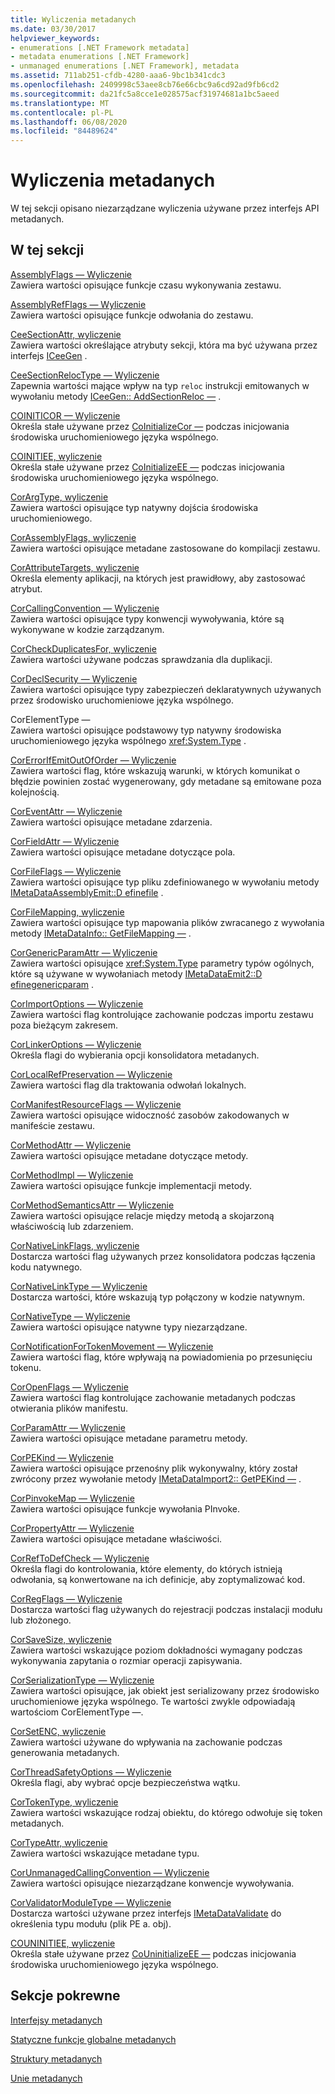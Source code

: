 ```yaml
---
title: Wyliczenia metadanych
ms.date: 03/30/2017
helpviewer_keywords:
- enumerations [.NET Framework metadata]
- metadata enumerations [.NET Framework]
- unmanaged enumerations [.NET Framework], metadata
ms.assetid: 711ab251-cfdb-4280-aaa6-9bc1b341cdc3
ms.openlocfilehash: 2409998c53aee8cb76e66cbc9a6cd92ad9fb6cd2
ms.sourcegitcommit: da21fc5a8cce1e028575acf31974681a1bc5aeed
ms.translationtype: MT
ms.contentlocale: pl-PL
ms.lasthandoff: 06/08/2020
ms.locfileid: "84489624"
---
```

# <a name="metadata-enumerations"></a>Wyliczenia metadanych
W tej sekcji opisano niezarządzane wyliczenia używane przez interfejs API metadanych.  
  
## <a name="in-this-section"></a>W tej sekcji  
 [AssemblyFlags — Wyliczenie](assemblyflags-enumeration.md)  
 Zawiera wartości opisujące funkcje czasu wykonywania zestawu.  
  
 [AssemblyRefFlags — Wyliczenie](assemblyrefflags-enumeration.md)  
 Zawiera wartości opisujące funkcje odwołania do zestawu.  
  
 [CeeSectionAttr, wyliczenie](ceesectionattr-enumeration.md)  
 Zawiera wartości określające atrybuty sekcji, która ma być używana przez interfejs [ICeeGen](iceegen-interface.md) .  
  
 [CeeSectionRelocType — Wyliczenie](ceesectionreloctype-enumeration.md)  
 Zapewnia wartości mające wpływ na typ `reloc` instrukcji emitowanych w wywołaniu metody [ICeeGen:: AddSectionReloc —](iceegen-addsectionreloc-method.md) .  
  
 [COINITICOR — Wyliczenie](coiniticor-enumeration.md)  
 Określa stałe używane przez [CoInitializeCor —](../hosting/coinitializecor-function.md) podczas inicjowania środowiska uruchomieniowego języka wspólnego.  
  
 [COINITIEE, wyliczenie](coinitiee-enumeration.md)  
 Określa stałe używane przez [CoInitializeEE —](../hosting/coinitializeee-function.md) podczas inicjowania środowiska uruchomieniowego języka wspólnego.  
  
 [CorArgType, wyliczenie](corargtype-enumeration.md)  
 Zawiera wartości opisujące typ natywny dojścia środowiska uruchomieniowego.  
  
 [CorAssemblyFlags, wyliczenie](corassemblyflags-enumeration.md)  
 Zawiera wartości opisujące metadane zastosowane do kompilacji zestawu.  
  
 [CorAttributeTargets, wyliczenie](corattributetargets-enumeration.md)  
 Określa elementy aplikacji, na których jest prawidłowy, aby zastosować atrybut.  
  
 [CorCallingConvention — Wyliczenie](corcallingconvention-enumeration.md)  
 Zawiera wartości opisujące typy konwencji wywoływania, które są wykonywane w kodzie zarządzanym.  
  
 [CorCheckDuplicatesFor, wyliczenie](corcheckduplicatesfor-enumeration.md)  
 Zawiera wartości używane podczas sprawdzania dla duplikacji.  
  
 [CorDeclSecurity — Wyliczenie](cordeclsecurity-enumeration.md)  
 Zawiera wartości opisujące typy zabezpieczeń deklaratywnych używanych przez środowisko uruchomieniowe języka wspólnego.  
  
 CorElementType —  
 Zawiera wartości opisujące podstawowy typ natywny środowiska uruchomieniowego języka wspólnego <xref:System.Type> .  
  
 [CorErrorIfEmitOutOfOrder — Wyliczenie](corerrorifemitoutoforder-enumeration.md)  
 Zawiera wartości flag, które wskazują warunki, w których komunikat o błędzie powinien zostać wygenerowany, gdy metadane są emitowane poza kolejnością.  
  
 [CorEventAttr — Wyliczenie](coreventattr-enumeration.md)  
 Zawiera wartości opisujące metadane zdarzenia.  
  
 [CorFieldAttr — Wyliczenie](corfieldattr-enumeration.md)  
 Zawiera wartości opisujące metadane dotyczące pola.  
  
 [CorFileFlags — Wyliczenie](corfileflags-enumeration.md)  
 Zawiera wartości opisujące typ pliku zdefiniowanego w wywołaniu metody [IMetaDataAssemblyEmit::D efinefile](imetadataassemblyemit-definefile-method.md) .  
  
 [CorFileMapping, wyliczenie](corfilemapping-enumeration.md)  
 Zawiera wartości opisujące typ mapowania plików zwracanego z wywołania metody [IMetaDataInfo:: GetFileMapping —](imetadatainfo-getfilemapping-method.md) .  
  
 [CorGenericParamAttr — Wyliczenie](corgenericparamattr-enumeration.md)  
 Zawiera wartości opisujące <xref:System.Type> parametry typów ogólnych, które są używane w wywołaniach metody [IMetaDataEmit2::D efinegenericparam](imetadataemit2-definegenericparam-method.md) .  
  
 [CorImportOptions — Wyliczenie](corimportoptions-enumeration.md)  
 Zawiera wartości flag kontrolujące zachowanie podczas importu zestawu poza bieżącym zakresem.  
  
 [CorLinkerOptions — Wyliczenie](corlinkeroptions-enumeration.md)  
 Określa flagi do wybierania opcji konsolidatora metadanych.  
  
 [CorLocalRefPreservation — Wyliczenie](corlocalrefpreservation-enumeration.md)  
 Zawiera wartości flag dla traktowania odwołań lokalnych.  
  
 [CorManifestResourceFlags — Wyliczenie](cormanifestresourceflags-enumeration.md)  
 Zawiera wartości opisujące widoczność zasobów zakodowanych w manifeście zestawu.  
  
 [CorMethodAttr — Wyliczenie](cormethodattr-enumeration.md)  
 Zawiera wartości opisujące metadane dotyczące metody.  
  
 [CorMethodImpl — Wyliczenie](cormethodimpl-enumeration.md)  
 Zawiera wartości opisujące funkcje implementacji metody.  
  
 [CorMethodSemanticsAttr — Wyliczenie](cormethodsemanticsattr-enumeration.md)  
 Zawiera wartości opisujące relacje między metodą a skojarzoną właściwością lub zdarzeniem.  
  
 [CorNativeLinkFlags, wyliczenie](cornativelinkflags-enumeration.md)  
 Dostarcza wartości flag używanych przez konsolidatora podczas łączenia kodu natywnego.  
  
 [CorNativeLinkType — Wyliczenie](cornativelinktype-enumeration.md)  
 Dostarcza wartości, które wskazują typ połączony w kodzie natywnym.  
  
 [CorNativeType — Wyliczenie](cornativetype-enumeration.md)  
 Zawiera wartości opisujące natywne typy niezarządzane.  
  
 [CorNotificationForTokenMovement — Wyliczenie](cornotificationfortokenmovement-enumeration.md)  
 Zawiera wartości flag, które wpływają na powiadomienia po przesunięciu tokenu.  
  
 [CorOpenFlags — Wyliczenie](coropenflags-enumeration.md)  
 Zawiera wartości flag kontrolujące zachowanie metadanych podczas otwierania plików manifestu.  
  
 [CorParamAttr — Wyliczenie](corparamattr-enumeration.md)  
 Zawiera wartości opisujące metadane parametru metody.  
  
 [CorPEKind — Wyliczenie](corpekind-enumeration.md)  
 Zawiera wartości opisujące przenośny plik wykonywalny, który został zwrócony przez wywołanie metody [IMetaDataImport2:: GetPEKind —](imetadataimport2-getpekind-method.md) .  
  
 [CorPinvokeMap — Wyliczenie](corpinvokemap-enumeration.md)  
 Zawiera wartości opisujące funkcje wywołania PInvoke.  
  
 [CorPropertyAttr — Wyliczenie](corpropertyattr-enumeration.md)  
 Zawiera wartości opisujące metadane właściwości.  
  
 [CorRefToDefCheck — Wyliczenie](correftodefcheck-enumeration.md)  
 Określa flagi do kontrolowania, które elementy, do których istnieją odwołania, są konwertowane na ich definicje, aby zoptymalizować kod.  
  
 [CorRegFlags — Wyliczenie](corregflags-enumeration.md)  
 Dostarcza wartości flag używanych do rejestracji podczas instalacji modułu lub złożonego.  
  
 [CorSaveSize, wyliczenie](corsavesize-enumeration.md)  
 Zawiera wartości wskazujące poziom dokładności wymagany podczas wykonywania zapytania o rozmiar operacji zapisywania.  
  
 [CorSerializationType — Wyliczenie](corserializationtype-enumeration.md)  
 Zawiera wartości opisujące, jak obiekt jest serializowany przez środowisko uruchomieniowe języka wspólnego. Te wartości zwykle odpowiadają wartościom CorElementType —.  
  
 [CorSetENC, wyliczenie](corsetenc-enumeration.md)  
 Zawiera wartości używane do wpływania na zachowanie podczas generowania metadanych.  
  
 [CorThreadSafetyOptions — Wyliczenie](corthreadsafetyoptions-enumeration.md)  
 Określa flagi, aby wybrać opcje bezpieczeństwa wątku.  
  
 [CorTokenType, wyliczenie](cortokentype-enumeration.md)  
 Zawiera wartości wskazujące rodzaj obiektu, do którego odwołuje się token metadanych.  
  
 [CorTypeAttr, wyliczenie](cortypeattr-enumeration.md)  
 Zawiera wartości wskazujące metadane typu.  
  
 [CorUnmanagedCallingConvention — Wyliczenie](corunmanagedcallingconvention-enumeration.md)  
 Zawiera wartości opisujące niezarządzane konwencje wywoływania.  
  
 [CorValidatorModuleType — Wyliczenie](corvalidatormoduletype-enumeration.md)  
 Dostarcza wartości używane przez interfejs [IMetaDataValidate](imetadatavalidate-interface.md) do określenia typu modułu (plik PE a. obj).  
  
 [COUNINITIEE, wyliczenie](couninitiee-enumeration.md)  
 Określa stałe używane przez [CoUninitializeEE —](../hosting/couninitializeee-function.md) podczas inicjowania środowiska uruchomieniowego języka wspólnego.  
  
## <a name="related-sections"></a>Sekcje pokrewne  
 [Interfejsy metadanych](metadata-interfaces.md)  
  
 [Statyczne funkcje globalne metadanych](metadata-global-static-functions.md)  
  
 [Struktury metadanych](metadata-structures.md)  
  
 [Unie metadanych](metadata-unions.md)
